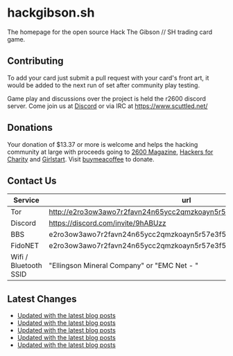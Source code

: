 # hackgibson.sh
The homepage for the open source Hack The Gibson // SH trading card game.


## Contributing

To add your card just submit a pull request with your card's front art, it would be added to the next run of set after community play testing.

Game play and discussions over the project is held the r2600 discord server. Come join us at [Discord](https://discord.com/invite/9hABUzz) or via IRC at https://www.scuttled.net/


## Donations

Your donation of $13.37 or more is welcome and helps the hacking community at large with proceeds going to [2600 Magazine](https://2600.com/), [Hackers for Charity](https://hackersforcharity.org) and [Girlstart](https://girlstart.org).  Visit [buymeacoffee](https://www.buymeacoffee.com/hackgibson.sh) to donate.


## Contact Us

Service | url
-|-
Tor | http://e2ro3ow3awo7r2favn24n65ycc2qmzkoayn5r57e3f56nvjwdcgg32ad.onion
Discord | https://discord.com/invite/9hABUzz
BBS | e2ro3ow3awo7r2favn24n65ycc2qmzkoayn5r57e3f56nvjwdcgg32ad.onion:23
FidoNET | e2ro3ow3awo7r2favn24n65ycc2qmzkoayn5r57e3f56nvjwdcgg32ad.onion:24554
Wifi / Bluetooth SSID | "Ellingson Mineral Company" or "EMC Net - <fidonet address>"

## Latest Changes
<!-- BLOG-POST-LIST:START -->
- [Updated with the latest blog posts](https://github.com/DFW2600/hackgibson.sh/commit/dc62d04946e7ce09546a5f67aa7ba107d3e8b2f6)
- [Updated with the latest blog posts](https://github.com/DFW2600/hackgibson.sh/commit/a66da554c7aa89337a2a8c90bef5fd9b663f2c54)
- [Updated with the latest blog posts](https://github.com/DFW2600/hackgibson.sh/commit/4fec0c009778c2b22426dfc8cc0777bc1ea05455)
- [Updated with the latest blog posts](https://github.com/DFW2600/hackgibson.sh/commit/f783b226df2491e0cdf366a2b55fd8b1e4368b4d)
- [Updated with the latest blog posts](https://github.com/DFW2600/hackgibson.sh/commit/0e19d4ecc000ed346643eaa110efba50b0399aed)
<!-- BLOG-POST-LIST:END -->
